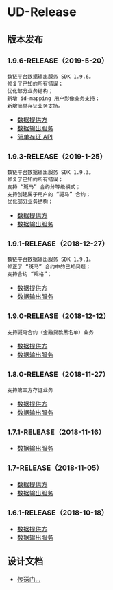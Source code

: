 # UD-Release

## 版本发布

### 1.9.6-RELEASE（2019-5-20）

```plaintext
数链平台数据输出服务 SDK 1.9.6。
修复了已知的所有错误；
优化部分业务结构；
新增 id-mapping 用户影像业务支持；
新增简单存证业务支持。
```

* [数据提供方](ud-data-producer/1.9.6/README.md)
* [数据输出服务](ud-data-consumer/1.9.6/README.md)
* [简单存证 API](ud-proxy/simple-certification-api)

### 1.9.3-RELEASE（2019-1-25）

```plaintext
数链平台数据输出服务 SDK 1.9.3。
修复了已知的所有错误；
支持 “斑马” 合约分等级模式；
支持创建属于用户的 “斑马” 合约；
优化部分业务结构；
```

* [数据提供方](ud-data-producer/1.9.3/README.md)
* [数据输出服务](ud-data-consumer/1.9.3/README.md)

### 1.9.1-RELEASE（2018-12-27）

```plaintext
数链平台数据输出服务 SDK 1.9.1。
修正了 “斑马” 合约中的已知问题；
支持合约 “规格”；
```

* [数据提供方](ud-data-producer/1.9.1/README.md)
* [数据输出服务](ud-data-consumer/1.9.1/README.md)

### 1.9.0-RELEASE（2018-12-12）

```plaintext
支持斑马合约（金融贷款黑名单）业务
```

* [数据提供方](ud-data-producer/1.9/README.md)
* [数据输出服务](ud-data-consumer/1.9/README.md)

### 1.8.0-RELEASE（2018-11-27）

```plaintext
支持第三方存证业务
```

* [数据提供方](ud-data-producer/1.8/README.md)
* [数据输出服务](ud-data-consumer/1.8/README.md)

### 1.7.1-RELEASE（2018-11-16）

* [数据输出服务](ud-data-consumer/1.7.1/README.md)

### 1.7-RELEASE（2018-11-05）

* [数据提供方](ud-data-producer/1.7/README.md)
* [数据输出服务](ud-data-consumer/1.7/README.md)

### 1.6.1-RELEASE（2018-10-18）

* [数据提供方](ud-data-producer/1.6.1/README.md)
* [数据输出服务](ud-data-consumer/1.6.1/README.md)

## 设计文档

* [传送门...](https://github.com/unitedata-org-public/Documentation)
